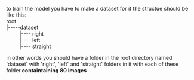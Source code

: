 to train the model you have to make a dataset for it the structue should be like this: <br>
root<br>
|-----dataset<br>
&nbsp;&nbsp;&nbsp;&nbsp;&nbsp;&nbsp;&nbsp;&nbsp;&nbsp;|---- right <br>
&nbsp;&nbsp;&nbsp;&nbsp;&nbsp;&nbsp;&nbsp;&nbsp;&nbsp;|---- left <br>
&nbsp;&nbsp;&nbsp;&nbsp;&nbsp;&nbsp;&nbsp;&nbsp;&nbsp;|---- straight <br>

in other words you should have a folder in the root directory named 'dataset' with 'right', 'left' and 'straight' folders in it with each of these folder<b> containtaining 80 images</b>
